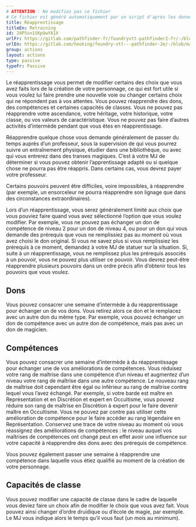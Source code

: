 ```yaml
---
# ATTENTION : Ne modifiez pas ce fichier
# Ce fichier est généré automatiquement par un script d'après les données du module Foundry VTT officiel et de sa traduction
title: Réapprentissage
titleEn: Retraining
id: 24PSsn1SKpUwYA1X
urlFr: https://gitlab.com/pathfinder-fr/foundryvtt-pathfinder2-fr/-/blob/master/data/actions/24PSsn1SKpUwYA1X.htm
urlEn: https://gitlab.com/hooking/foundry-vtt---pathfinder-2e/-/blob/master/packs/data/actions.db/retraining.json
group: actions
layout: actions
type: passive
typeFr: Passive
---
```

Le réapprentissage vous permet de modifier certains des choix que vous avez faits lors de la création de votre personnage, ce qui est fort utile si vous voulez lui faire prendre une nouvelle voie ou changer certains choix qui ne répondent pas à vos attentes. Vous pouvez réapprendre des dons, des compétences et certaines capacités de classes. Vous ne pouvez pas réapprendre votre ascendance, votre héritage, votre historique, votre classe, ou vos valeurs de caractéristique. Vous ne pouvez pas faire d’autres activités d’intermède pendant que vous êtes en réapprentissage.

Réapprendre quelque chose vous demande généralement de passer du temps auprès d’un professeur, sous la supervision de qui vous pourrez suivre un entraînement physique, étudier dans une bibliothèque, ou avec qui vous entrerez dans des transes magiques. C’est à votre MJ de déterminer si vous pouvez obtenir l’apprentissage adapté ou si quelque chose ne pourra pas être réappris. Dans certains cas, vous devrez payer votre professeur.

Certains pouvoirs peuvent être difficiles, voire impossibles, à réapprendre (par exemple, un ensorceleur ne pourra réapprendre son lignage que dans des circonstances extraordinaires).

Lors d’un réapprentissage, vous serez généralement limité aux choix que vous pouviez faire quand vous avez sélectionné l’option que vous voulez modifier. Par exemple, vous ne pouvez pas échanger un don de compétence de niveau 2 pour un don de niveau 4, ou pour un don qui vous demande des prérequis que vous ne remplissiez pas au moment où vous avez choisi le don original. Si vous ne savez plus si vous remplissiez les prérequis à ce moment, demandez à votre MJ de statuer sur la situation. Si, suite à un réapprentissage, vous ne remplissez plus les prérequis associés à un pouvoir, vous ne pouvez plus utiliser ce pouvoir. Vous devrez peut-être réapprendre plusieurs pouvoirs dans un ordre précis afin d’obtenir tous les pouvoirs que vous voulez.

## Dons

Vous pouvez consacrer une semaine d’intermède à du réapprentissage pour échanger un de vos dons. Vous retirez alors ce don et le remplacez avec un autre don du même type. Par exemple, vous pouvez échanger un don de compétence avec un autre don de compétence, mais pas avec un don de magicien.

## Compétences

Vous pouvez consacrer une semaine d’intermède à du réapprentissage pour échanger une de vos améliorations de compétences. Vous réduisez votre rang de maîtrise dans une compétence d’un niveau et augmentez d’un niveau votre rang de maîtrise dans une autre compétence. Le nouveau rang de maîtrise doit cependant être égal ou inférieur au rang de maîtrise contre lequel vous l’avez échangé. Par exemple, si votre barde est maître en Représentation et en Discrétion et expert en Occultisme, vous pouvez réduire son rang de maîtrise en Discrétion à expert pour le faire devenir maître en Occultisme. Vous ne pouvez par contre pas utiliser cette amélioration de compétence pour le faire accéder au rang légendaire en Représentation. Conservez une trace de votre niveau au moment où vous réassignez des améliorations de compétences : le niveau auquel vos maîtrises de compétences ont changé peut en effet avoir une influence sur votre capacité à réapprendre des dons avec des prérequis de compétence.

Vous pouvez également passer une semaine à réapprendre une compétence dans laquelle vous étiez qualifié au moment de la création de votre personnage.

## Capacités de classe

Vous pouvez modifier une capacité de classe dans le cadre de laquelle vous deviez faire un choix afin de modifier le choix que vous avez fait. Vous pouvez ainsi changer d’ordre druidique ou d’école de magie, par exemple. Le MJ vous indique alors le temps qu’il vous faut (un mois au minimum).
